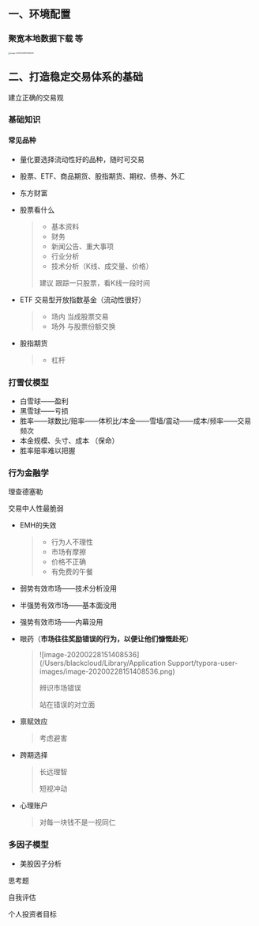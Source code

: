 ## 一、环境配置

### 聚宽本地数据下载 等

<img src="/Users/blackcloud/Library/Application Support/typora-user-images/image-20200228133535534.png" alt="image-20200228133535534" style="zoom:25%;" />



## 二、打造稳定交易体系的基础

建立正确的交易观

### 基础知识

#### 常见品种

* 量化要选择流动性好的品种，随时可交易

* 股票、ETF、商品期货、股指期货、期权、债券、外汇

* 东方财富

* 股票看什么

  > * 基本资料
  > * 财务
  > * 新闻公告、重大事项
  > * 行业分析
  > * 技术分析（K线、成交量、价格）
  >
  > 建议 跟踪一只股票，看K线一段时间

* ETF 交易型开放指数基金（流动性很好）

  > * 场内 当成股票交易
  > * 场外 与股票份额交换

* 股指期货

  > * 杠杆

### 打雪仗模型

* 白雪球——盈利
* 黑雪球——亏损
* 胜率——球数比/赔率——体积比/本金——雪墙/震动——成本/频率——交易频次
* 本金规模、头寸、成本   （保命） 
* 胜率赔率难以把握

### 行为金融学

理查德塞勒

交易中人性最脆弱

* EMH的失效

  >* 行为人不理性
  >* 市场有摩擦
  >* 价格不正确
  >* 有免费的午餐

* 弱势有效市场——技术分析没用

* 半强势有效市场——基本面没用

* 强势有效市场——内幕没用

* 眼药（**市场往往奖励错误的行为，以便让他们慷慨赴死**）

  > ![image-20200228151408536](/Users/blackcloud/Library/Application Support/typora-user-images/image-20200228151408536.png)
  >
  > 辨识市场错误
  >
  > 站在错误的对立面

* 禀赋效应

  > 考虑避害

* 跨期选择

  > 长远理智
  >
  > 短视冲动

* 心理账户

  > 对每一块钱不是一视同仁

### 多因子模型

* 美股因子分析





思考题

自我评估

个人投资者目标

